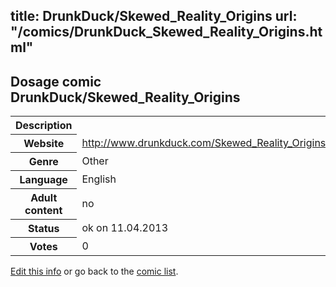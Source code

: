 title: DrunkDuck/Skewed_Reality_Origins
url: "/comics/DrunkDuck_Skewed_Reality_Origins.html"
---
Dosage comic DrunkDuck/Skewed_Reality_Origins
-----------------------------------------

<table class="comicinfo">
<tr>
<th>Description</th><td></td>
</tr>
<tr>
<th>Website</th><td><a href="http://www.drunkduck.com/Skewed_Reality_Origins/">http://www.drunkduck.com/Skewed_Reality_Origins/</a></td>
</tr>
<tr>
<th>Genre</th><td>Other</td>
</tr>
<tr>
<th>Language</th><td>English</td>
</tr>
<tr>
<th>Adult content</th><td>no</td>
</tr>
<tr>
<th>Status</th><td>ok on 11.04.2013</td>
</tr>
<tr>
<th>Votes</th><td>0</div></td>
</tr>
</table>

[Edit this info](/comics/DrunkDuck_Skewed_Reality_Origins_edit.html) or go back to the [comic list](../comic-index.html).
